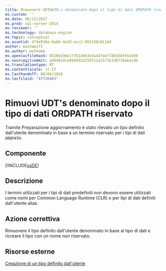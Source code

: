 ```yaml
---
title: Rimuovere UDT&#39;s denominato dopo il tipo di dati ORDPATH riservato | Microsoft Docs
ms.custom: ''
ms.date: 06/13/2017
ms.prod: sql-server-2014
ms.reviewer: ''
ms.technology: database-engine
ms.topic: conceptual
ms.assetid: 474e910a-6abb-4e28-acc2-055338c011d4
author: mashamsft
ms.author: mathoma
ms.openlocfilehash: 0528d19de17781d863e3a42fdef7db558fe5d190
ms.sourcegitcommit: ad4d92dce894592a259721a1571b1d8736abacdb
ms.translationtype: MT
ms.contentlocale: it-IT
ms.lasthandoff: 08/04/2020
ms.locfileid: "87726483"
---
```

# <a name="remove-udt39s-named-after-the-reserved-ordpath-data-type"></a>Rimuovi UDT&#39;s denominato dopo il tipo di dati ORDPATH riservato
  Tramite Preparazione aggiornamento è stato rilevato un tipo definito dall'utente denominato in base a un termine riservato per i tipi di dati `ORDPATH`.  
  
## <a name="component"></a>Componente  
 [!INCLUDE[ssDE](../../includes/ssde-md.md)]  
  
## <a name="description"></a>Descrizione  
 I termini utilizzati per i tipi di dati predefiniti non devono essere utilizzati come nomi per Common Language Runtime (CLR) o per tipi di dati definiti dall'utente alias.  
  
## <a name="corrective-action"></a>Azione correttiva  
 Rimuovere il tipo definito dall'utente denominato in base al tipo di dati e ricreare il tipo con un nome non riservato.  
  
## <a name="external-resources"></a>Risorse esterne  
 [Creazione di un tipo definito dall'utente](../../relational-databases/clr-integration-database-objects-user-defined-types/creating-user-defined-types.md)  
  
  

